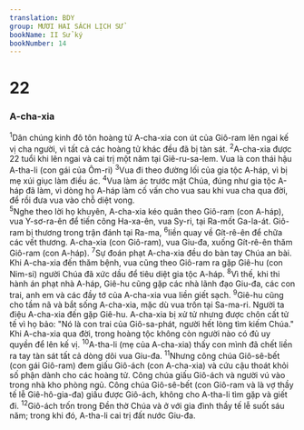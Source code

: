 ```yaml
---
translation: BDY
group: MƯƠI HAI SÁCH LỊCH SỬ
bookName: II Sử ký 
bookNumber: 14
---
```


<div class="title"><h1>22</h1><h3>A-cha-xia</h3></div>
<span class="verse 2su_22_1"><sup>1</sup>Dân chúng kinh đô tôn hoàng tử A-cha-xia con út của Giô-ram lên ngai kế vị cha người, vì tất cả các hoàng tử khác đều đã bị tàn sát. </span>
<span class="verse 2su_22_2"><sup>2</sup>A-cha-xia được 22 tuổi khi lên ngai và cai trị một năm tại Giê-ru-sa-lem. Vua là con thái hậu A-tha-li (con gái của Ôm-ri) </span>
<span class="verse 2su_22_3"><sup>3</sup>Vua đi theo đường lối của gia tộc A-háp, vì bị mẹ xúi giục làm điều ác. </span>
<span class="verse 2su_22_4"><sup>4</sup>Vua làm ác trước mặt Chúa, đúng như gia tộc A-háp đã làm, vì dòng họ A-háp làm cố vấn cho vua sau khi vua cha qua đời, để rồi đưa vua vào chỗ diệt vong.<br/></span>
<span class="verse 2su_22_5"><sup>5</sup>Nghe theo lời họ khuyên, A-cha-xia kéo quân theo Giô-ram (con A-háp), vua Y-sơ-ra-ên để tiến công Ha-xa-ên, vua Sy-ri, tại Ra-mốt Ga-la-át. Giô-ram bị thương trong trận đánh tại Ra-ma, </span>
<span class="verse 2su_22_6"><sup>6</sup>liền quay về Gít-rê-ên để chữa các vết thương. A-cha-xia (con Giô-ram), vua Giu-đa, xuống Gít-rê-ên thăm Giô-ram (con A-háp). </span>
<span class="verse 2su_22_7"><sup>7</sup>Sự đoán phạt A-cha-xia đều do bàn tay Chúa an bài. Khi A-cha-xia đến thăm bệnh, vua cũng theo Giô-ram ra gặp Giê-hu (con Nim-si) người Chúa đã xức dầu để tiêu diệt gia tộc A-háp. </span>
<span class="verse 2su_22_8"><sup>8</sup>Vì thế, khi thi hành án phạt nhà A-háp, Giê-hu cũng gặp các nhà lãnh đạo Giu-đa, các con trai, anh em và các đầy tớ của A-cha-xia vua liền giết sạch. </span>
<span class="verse 2su_22_9"><sup>9</sup>Giê-hu cũng cho tầm nã và bắt sống A-cha-xia, mặc dù vua trốn tại Sa-ma-ri. Người ta điệu A-cha-xia đến gặp Giê-hu. A-cha-xia bị xử tử nhưng được chôn cất tử tế vì họ bảo: &#34;Nó là con trai của Giô-sa-phát, người hết lòng tìm kiếm Chúa.&#34; Khi A-cha-xia qua đời, trong hoàng tộc không còn người nào có đủ uy quyền để lên kế vị. </span>
<span class="verse 2su_22_10"><sup>10</sup>A-tha-li (mẹ của A-cha-xia) thấy con mình đã chết liền ra tay tàn sát tất cả dòng dõi vua Giu-đa. </span>
<span class="verse 2su_22_11"><sup>11</sup>Nhưng công chúa Giô-sê-bết (con gái Giô-ram) đem giấu Giô-ách (con A-cha-xia) và cứu cậu thoát khỏi số phận dành cho các hoàng tử. Công chúa giấu Giô-ách và người vú vào trong nhà kho phòng ngủ. Công chúa Giô-sê-bết (con Giô-ram và là vợ thầy tế lễ Giê-hô-gia-đa) giấu được Giô-ách, không cho A-tha-li tìm gặp và giết đi. </span>
<span class="verse 2su_22_12"><sup>12</sup>Giô-ách trốn trong Đền thờ Chúa và ở với gia đình thầy tế lễ suốt sáu năm; trong khi đó, A-tha-li cai trị đất nước Giu-đa.</span>

